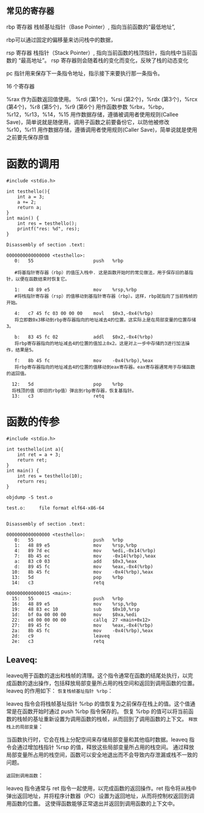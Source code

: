 ## 常见的寄存器

rbp 寄存器 
栈帧基址指针（Base Pointer）, 指向当前函数的“最低地址”,

rbp可以通过固定的偏移量来访问栈中的数据，


rsp 寄存器 
栈指针（Stack Pointer）, 指向当前函数的栈顶指针，指向栈中当前函数的 “最高地址”。
rsp 寄存器则会随着栈的变化而变化，反映了栈的动态变化


pc 指针用来保存下一条指令地址，指示接下来要执行那一条指令。



16 个寄存器 

%rax 作为函数返回值使用。
%rdi (第1个)，%rsi (第2个)，%rdx (第3个)，%rcx (第4个)，%r8 (第5个)，%r9 (第6个) 用作函数参数
%rbx，%rbp，%r12，%r13，%14，%15 用作数据存储，遵循被调用者使用规则(Callee Save)，简单说就是随便用，调用子函数之前要备份它，以防他被修改
%r10，%r11 用作数据存储，遵循调用者使用规则(Caller Save)，简单说就是使用之前要先保存原值



# 函数的调用
```
#include <stdio.h>

int testhello(){
    int a = 3;
    a += 2;
    return a;
}
int main() {
    int res = testhello();
    printf("res: %d", res);
}
```

```
Disassembly of section .text:

0000000000000000 <testhello>:
   0:   55                      push   %rbp   
   
   #将基指针寄存器（rbp）的值压入栈中. 这是函数开始时的常见做法，用于保存旧的基指针，以便在函数结束时恢复它。

   1:   48 89 e5                mov    %rsp,%rbp 
   #将栈指针寄存器（rsp）的值移动到基指针寄存器（rbp）。这样，rbp就指向了当前栈帧的开始。

   4:   c7 45 fc 03 00 00 00    movl   $0x3,-0x4(%rbp)
   将立即数0x3移动到rbp寄存器指向的地址减去4的位置。这实际上是在局部变量的位置存储3。

   b:   83 45 fc 02             addl   $0x2,-0x4(%rbp)
   将rbp寄存器指向的地址减去4的位置的值加上0x2。这是对上一步中存储的3进行加法操作，结果是5。

   f:   8b 45 fc                mov    -0x4(%rbp),%eax
   将rbp寄存器指向的地址减去4的位置的值移动到eax寄存器。eax寄存器通常用于存储函数的返回值。

  12:   5d                      pop    %rbp
  将栈顶的值（即旧的rbp值）弹出到rbp寄存器，恢复基指针。
  13:   c3                      retq  
```



# 函数的传参
```
#include <stdio.h>

int testhello(int a){
    int ret = a + 3;
    return ret;
}
int main() {
    int res = testhello(10);
    return res;
}
```

```
objdump -S test.o  

test.o:     file format elf64-x86-64


Disassembly of section .text:

0000000000000000 <testhello>:
   0:   55                      push   %rbp
   1:   48 89 e5                mov    %rsp,%rbp
   4:   89 7d ec                mov    %edi,-0x14(%rbp)
   7:   8b 45 ec                mov    -0x14(%rbp),%eax
   a:   83 c0 03                add    $0x3,%eax
   d:   89 45 fc                mov    %eax,-0x4(%rbp)
  10:   8b 45 fc                mov    -0x4(%rbp),%eax
  13:   5d                      pop    %rbp
  14:   c3                      retq   

0000000000000015 <main>:
  15:   55                      push   %rbp
  16:   48 89 e5                mov    %rsp,%rbp
  19:   48 83 ec 10             sub    $0x10,%rsp
  1d:   bf 0a 00 00 00          mov    $0xa,%edi
  22:   e8 00 00 00 00          callq  27 <main+0x12>
  27:   89 45 fc                mov    %eax,-0x4(%rbp)
  2a:   8b 45 fc                mov    -0x4(%rbp),%eax
  2d:   c9                      leaveq 
  2e:   c3                      retq   
```

## Leaveq:

leaveq用于函数的退出和栈帧的清理。这个指令通常在函数的结尾处执行，以完成函数的退出操作，包括释放局部变量所占用的栈空间和返回到调用函数的位置。leaveq 的作用如下：
`恢复栈帧基址指针 %rbp`：

leaveq 指令会将栈帧基址指针 %rbp 的值恢复为之前保存在栈上的值。这个值通常是在函数开始时通过 push %rbp 指令保存的。
恢复 %rbp 的值可以将当前函数的栈帧的基址重新设置为调用函数的栈帧，从而回到了调用函数的上下文。
`释放栈上的局部变量`：

当函数执行时，它会在栈上分配空间来存储局部变量和其他临时数据。leaveq 指令会通过增加栈指针 %rsp 的值，释放这些局部变量所占用的栈空间。
通过释放局部变量所占用的栈空间，函数可以安全地退出而不会导致内存泄漏或栈不一致的问题。

`返回到调用函数`：

leaveq 指令通常与 ret 指令一起使用，以完成函数的返回操作。ret 指令将从栈中弹出返回地址，并将程序计数器（PC）设置为返回地址，从而将控制权返回到调用函数的位置。
这使得函数能够正常退出并返回到调用函数的上下文中。
